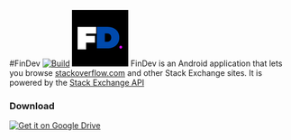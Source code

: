 #FinDev
[![Build](https://github.com/Shanmukh-Nath/FinDev-master/actions/workflows/build.yml/badge.svg)](https://github.com/Shanmukh-Nath/FinDev-master/actions/workflows/build.yml)
![Stack](/.idea/icon.png)
FinDev is an Android application that lets you browse [stackoverflow.com](https://stackoverflow.com) and other Stack Exchange sites. It is powered by the [Stack Exchange API](https://api.stackexchange.com/)

### Download

<a href="https://drive.google.com/file/d/11rDQBwOVQSUDhFoxwOZNoNci4zMeD99Z/view?usp=drivesdk"><img alt="Get it on Google Drive" src="https://kstatic.googleusercontent.com/files/f4b4fbcc6119576da7ab3f68270196009fc1b16f1927910842d793c385115593b6dd5fbe9a1e21fe64f3cbbc509c3a02c95ebc9635f76c355282482986f1fe7d" height=80px /></a>
